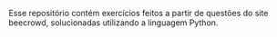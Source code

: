 Esse repositório contém exercícios feitos a partir de questões do site beecrowd, solucionadas utilizando a linguagem Python.
